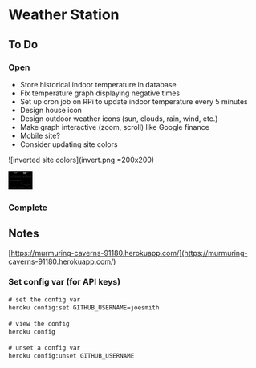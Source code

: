# Weather Station

## To Do

### Open
* Store historical indoor temperature in database
* Fix temperature graph displaying negative times
* Set up cron job on RPi to update indoor temperature every 5 minutes
* Design house icon
* Design outdoor weather icons (sun, clouds, rain, wind, etc.)
* Make graph interactive (zoom, scroll) like Google finance
* Mobile site?
* Consider updating site colors

![inverted site colors](invert.png =200x200)

<img src="invert.png" width="48">

### Complete

## Notes

[https://murmuring-caverns-91180.herokuapp.com/](https://murmuring-caverns-91180.herokuapp.com/)

### Set config var (for API keys)

```
# set the config var
heroku config:set GITHUB_USERNAME=joesmith

# view the config
heroku config

# unset a config var
heroku config:unset GITHUB_USERNAME
```